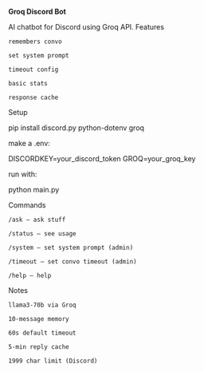 **Groq Discord Bot**

AI chatbot for Discord using Groq API.
Features

    remembers convo

    set system prompt

    timeout config

    basic stats

    response cache

Setup

pip install discord.py python-dotenv groq

make a .env:

DISCORDKEY=your_discord_token
GROQ=your_groq_key

run with:

python main.py

Commands

    /ask – ask stuff

    /status – see usage

    /system – set system prompt (admin)

    /timeout – set convo timeout (admin)

    /help – help

Notes

    llama3-70b via Groq

    10-message memory

    60s default timeout

    5-min reply cache

    1999 char limit (Discord)

